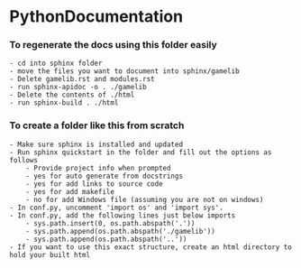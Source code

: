 # PythonDocumentation
### To regenerate the docs using this folder easily

    - cd into sphinx folder
    - move the files you want to document into sphinx/gamelib
    - Delete gamelib.rst and modules.rst
    - run sphinx-apidoc -o . ./gamelib
    - Delete the contents of ./html
    - run sphinx-build . ./html

### To create a folder like this from scratch

    - Make sure sphinx is installed and updated
    - Run sphinx quickstart in the folder and fill out the options as follows
        - Provide project info when prompted
        - yes for auto generate from docstrings
        - yes for add links to source code
        - yes for add makefile
        - no for add Windows file (assuming you are not on windows)
    - In conf.py, uncomment 'import os' and 'import sys'.
    - In conf.py, add the following lines just below imports
        - sys.path.insert(0, os.path.abspath('.')) 
        - sys.path.append(os.path.abspath('./gamelib'))  
        - sys.path.append(os.path.abspath('..'))
    - If you want to use this exact structure, create an html directory to hold your built html
